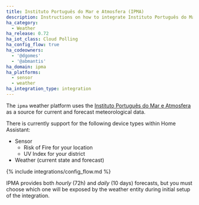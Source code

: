 ```yaml
---
title: Instituto Português do Mar e Atmosfera (IPMA)
description: Instructions on how to integrate Instituto Português do Mar e Atmosfera weather conditions into Home Assistant.
ha_category:
  - Weather
ha_release: 0.72
ha_iot_class: Cloud Polling
ha_config_flow: true
ha_codeowners:
  - '@dgomes'
  - '@abmantis'
ha_domain: ipma
ha_platforms:
  - sensor
  - weather
ha_integration_type: integration
---
```


The `ipma` weather platform uses the [Instituto Português do Mar e Atmosfera](https://www.ipma.pt/) as a source for current and forecast meteorological data.

There is currently support for the following device types within Home Assistant:

- Sensor
  - Risk of Fire for your location
  - UV Index for your district
- Weather (current state and forecast)

{% include integrations/config_flow.md %}

IPMA provides both *hourly* (72h) and *daily* (10 days) forecasts, but you must choose which one will be exposed by the weather entity during initial setup of the integration.
